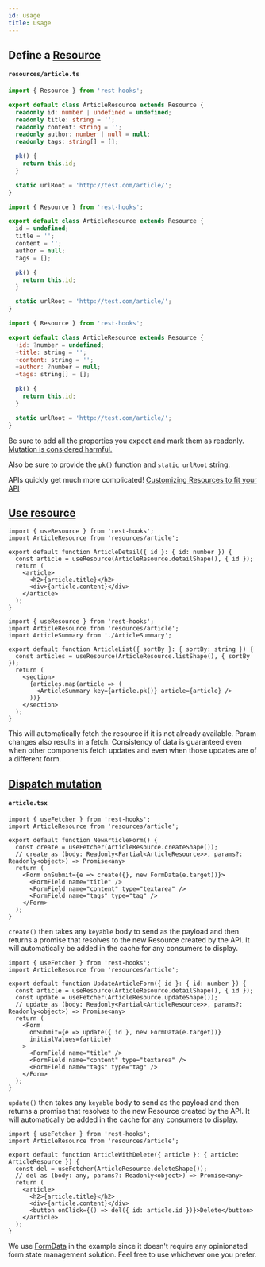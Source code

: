 ```yaml
---
id: usage
title: Usage
---
```


## Define a [Resource](../api/Resource.md)

#### `resources/article.ts`

<!--DOCUSAURUS_CODE_TABS-->
<!--TypeScript-->

```typescript
import { Resource } from 'rest-hooks';

export default class ArticleResource extends Resource {
  readonly id: number | undefined = undefined;
  readonly title: string = '';
  readonly content: string = '';
  readonly author: number | null = null;
  readonly tags: string[] = [];

  pk() {
    return this.id;
  }

  static urlRoot = 'http://test.com/article/';
}
```

<!--Javascript-->

```js
import { Resource } from 'rest-hooks';

export default class ArticleResource extends Resource {
  id = undefined;
  title = '';
  content = '';
  author = null;
  tags = [];

  pk() {
    return this.id;
  }

  static urlRoot = 'http://test.com/article/';
}
```

<!--FlowType-->

```jsx
import { Resource } from 'rest-hooks';

export default class ArticleResource extends Resource {
  +id: ?number = undefined;
  +title: string = '';
  +content: string = '';
  +author: ?number = null;
  +tags: string[] = [];

  pk() {
    return this.id;
  }

  static urlRoot = 'http://test.com/article/';
}
```

<!--END_DOCUSAURUS_CODE_TABS-->

Be sure to add all the properties you expect and mark them as readonly. [Mutation is considered harmful.](../guides/immutability.md)

Also be sure to provide the `pk()` function and `static urlRoot` string.

APIs quickly get much more complicated! [Customizing Resources to fit your API](../guides/resource-types)

## [Use resource](../api/useResource.md)

<!--DOCUSAURUS_CODE_TABS-->
<!--Single-->

```tsx
import { useResource } from 'rest-hooks';
import ArticleResource from 'resources/article';

export default function ArticleDetail({ id }: { id: number }) {
  const article = useResource(ArticleResource.detailShape(), { id });
  return (
    <article>
      <h2>{article.title}</h2>
      <div>{article.content}</div>
    </article>
  );
}
```

<!--List-->

```tsx
import { useResource } from 'rest-hooks';
import ArticleResource from 'resources/article';
import ArticleSummary from './ArticleSummary';

export default function ArticleList({ sortBy }: { sortBy: string }) {
  const articles = useResource(ArticleResource.listShape(), { sortBy });
  return (
    <section>
      {articles.map(article => (
        <ArticleSummary key={article.pk()} article={article} />
      ))}
    </section>
  );
}
```

<!--END_DOCUSAURUS_CODE_TABS-->

This will automatically fetch the resource if it is not already available. Param changes also results
in a fetch. Consistency of data is guaranteed even when other components fetch updates and even when
those updates are of a different form.

## [Dispatch mutation](../api/useFetcher.md)

#### `article.tsx`

<!--DOCUSAURUS_CODE_TABS-->
<!--Create-->

```tsx
import { useFetcher } from 'rest-hooks';
import ArticleResource from 'resources/article';

export default function NewArticleForm() {
  const create = useFetcher(ArticleResource.createShape());
  // create as (body: Readonly<Partial<ArticleResource>>, params?: Readonly<object>) => Promise<any>
  return (
    <Form onSubmit={e => create({}, new FormData(e.target))}>
      <FormField name="title" />
      <FormField name="content" type="textarea" />
      <FormField name="tags" type="tag" />
    </Form>
  );
}
```

`create()` then takes any `keyable` body to send as the payload and then returns a promise that
resolves to the new Resource created by the API. It will automatically be added in the cache for any consumers to display.

<!--Update-->

```tsx
import { useFetcher } from 'rest-hooks';
import ArticleResource from 'resources/article';

export default function UpdateArticleForm({ id }: { id: number }) {
  const article = useResource(ArticleResource.detailShape(), { id });
  const update = useFetcher(ArticleResource.updateShape());
  // update as (body: Readonly<Partial<ArticleResource>>, params?: Readonly<object>) => Promise<any>
  return (
    <Form
      onSubmit={e => update({ id }, new FormData(e.target))}
      initialValues={article}
    >
      <FormField name="title" />
      <FormField name="content" type="textarea" />
      <FormField name="tags" type="tag" />
    </Form>
  );
}
```

`update()` then takes any `keyable` body to send as the payload and then returns a promise that
resolves to the new Resource created by the API. It will automatically be added in the cache for any consumers to display.

<!--Delete-->

```tsx
import { useFetcher } from 'rest-hooks';
import ArticleResource from 'resources/article';

export default function ArticleWithDelete({ article }: { article: ArticleResource }) {
  const del = useFetcher(ArticleResource.deleteShape());
  // del as (body: any, params?: Readonly<object>) => Promise<any>
  return (
    <article>
      <h2>{article.title}</h2>
      <div>{article.content}</div>
      <button onClick={() => del({ id: article.id })}>Delete</button>
    </article>
  );
}
```

<!--END_DOCUSAURUS_CODE_TABS-->

We use [FormData](https://developer.mozilla.org/en-US/docs/Web/API/FormData/FormData) in
the example since it doesn't require any opinionated form state management solution.
Feel free to use whichever one you prefer.

